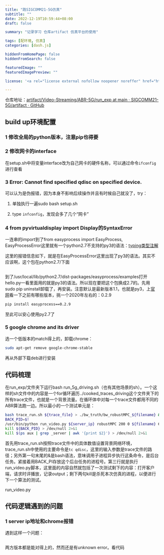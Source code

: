```yaml
---
title: "跑SIGCOMM21-5G仿真"
subtitle: ""
date: 2022-12-19T10:59:44+08:00
draft: false

summary: "记录学习 仓库artifact 仿真平台的使用"

tags: [配环境, 仿真]
categories: [dash.js]

hiddenFromHomePage: false
hiddenFromSearch: false

featuredImage: ""
featuredImagePreview: ""

license: '<a rel="license external nofollow noopener noreffer" href="https://creativecommons.org/licenses/by-nc/4.0/" target="_blank">CC BY-NC 4.0</a>'

---
```


仓库地址：[artifact/Video-Streaming/ABR-5G/run_exp at main · SIGCOMM21-5G/artifact · GitHub](https://github.com/SIGCOMM21-5G/artifact/tree/main/Video-Streaming/ABR-5G/run_exp)

## build up环境配置

### 1 修改全局的python版本，注意pip也得要

### 2 修改网卡的interface

在setup.sh中将变量interface改为自己网卡的硬件名称，可以通过命令`ifconfig`进行查看

### 3 Error: Cannot find specified qdisc on specified device.

可以认为是伪报错，因为本身不影响后续操作并且有时候自己就没了，try：

1. 单独执行一遍sudo bash setup.sh

2. type `infconfig`，发现会多了几个“网卡”

### 4 from pyvirtualdisplay import Display的SyntaxError

一连串的import到了from easyprocess import EasyProcess, EasyProcessError这里就有一个python2.7不支持的py3的语法：[typing类型注解](https://docs.python.org/zh-cn/3/library/typing.html)

这里的报错信息如下，就是在EasyProcessError这里出现了py3的语法。其实不应该啊，这个包在python2.7/下面

<img src="https://nehopicbed.oss-cn-beijing.aliyuncs.com/img/202212191126097.png" title="" alt="" data-align="center">

到了/usr/local/lib/python2.7/dist-packages/easyprocess/examples打开hello.py一看里面用的就是py3的语法。所以现在要把这个包换成2.7的。先用sudo pip uninstall卸载了，再安装。注意默认是最新版本1.1，也就是py3，上[官网](https://pypi.org/project/EasyProcess/#history)看一下之前有哪些版本，挑一个2020年左右的：0.2.9

```bash
pip install easyprocess==0.2.9
```

至此可以安心使用py2.7了

### 5 google chrome and its driver

选一个低版本的match得上的，卸载chrome：

```bash
sudo apt-get remove google-chrome-stable
```

再从外部下载deb进行安装

## 代码梳理

在run_exp/文件夹下运行bash run_5g_driving.sh（也有其他场景的sh）。一个这样的sh文件中的内容是一个for循环遍历../cooked_traces_driving这个文件夹下的所有trace文件，也就是一个背景流量。在循环体中对每一个trace文件都用不同的ABR算法跑一边。所以最小的一个测试单元是：

```bash
bash trace_run.sh ${trace_file} > ./bw_truth/bw_robustMPC_${filename} &
BACK_PID=$!
/usr/bin/python run_video.py ${server_ip} robustMPC 200 0 ${filename} 6
kill ${BACK_PID} > /dev/null 2>&1
kill $(ps aux | grep _server | awk '{print $2}') > /dev/null 2>&1
```

首先用trace_run.sh按照trace文件中的具体数值设置背景网络环境，trace_run.sh中使用的主要命令是`tc qdisc`，这里的输入参数是trace文件的路径；另外第一句末尾的&是bash语法，意味调用子进程异步执行这条命令，是后台任务。紧接着用BACK_PI存放这个后台任务的进程号。第三行就是执行run_video.py脚本，这里面的内容自然就包括了一次测试剩下的内容：打开客户端，请求时评播放，记录output；剩下两句kill是杀死本次仿真的进程，以便进行下一个算法的测试。

run_video.py

## 代码逻辑遇到的问题

### 1 server ip地址和chrome报错

遇到这样一个问题：

<img src="https://nehopicbed.oss-cn-beijing.aliyuncs.com/img/202212191239567.png" title="" alt="" data-align="left">

两方版本都是能对得上的，然而还是有unknown error。看代码
